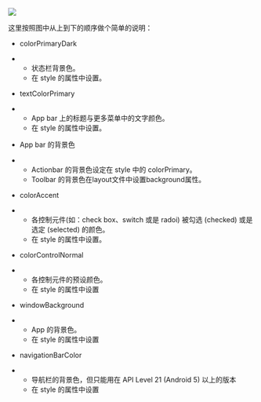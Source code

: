 ![](http://blog.mosil.biz/wp-content/uploads/2014/10/Component-Theme1.png)

这里按照图中从上到下的顺序做个简单的说明：

- colorPrimaryDark

- - 状态栏背景色。
  - 在 style 的属性中设置。

- textColorPrimary

- - App bar 上的标题与更多菜单中的文字颜色。
  - 在 style 的属性中设置。

- App bar 的背景色

- - Actionbar 的背景色设定在 style 中的 colorPrimary。
  - Toolbar 的背景色在layout文件中设置background属性。

- colorAccent

- - 各控制元件(如：check box、switch 或是 radoi) 被勾选 (checked) 或是选定 (selected) 的颜色。
  - 在 style 的属性中设置。

- colorControlNormal

- - 各控制元件的预设颜色。
  - 在 style 的属性中设置

- windowBackground

- - App 的背景色。
  - 在 style 的属性中设置

- navigationBarColor

- - 导航栏的背景色，但只能用在 API Level 21 (Android 5) 以上的版本
  - 在 style 的属性中设置
